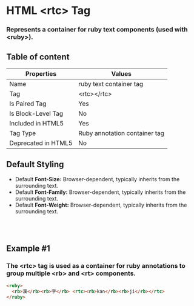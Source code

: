 # HTML &lt;rtc&gt; Tag

### Represents a container for ruby text components (used with &lt;ruby&gt;).



## Table of content


| Properties            | Values                                                               |
|---------------------|----------------------------------------------------------------------|
| Name                | ruby text container tag                                                |
| Tag                 | &lt;rtc&gt;&lt;/rtc&gt;                                            |
| Is Paired Tag       | Yes                                                  |
| Is Block-Level Tag  | No                                |
| Included in HTML5   | Yes     |
| Tag Type            | Ruby annotation container tag     |
| Deprecated in HTML5 | No     |


## Default Styling


-	Default **Font-Size:** Browser-dependent, typically inherits from the surrounding text.
-	Default **Font-Family:** Browser-dependent, typically inherits from the surrounding text.
-	Default **Font-Weight:** Browser-dependent, typically inherits from the surrounding text.


<br>
<br>

## Example #1
### The &lt;rtc&gt; tag is used as a container for ruby annotations to group multiple &lt;rb&gt; and &lt;rt&gt; components.
```html
<ruby>
  <rb>漢</rb><rb>字</rb> <rtc><rb>kan</rb><rb>ji</rb></rtc>
</ruby>
``` 
<br>
<br>

